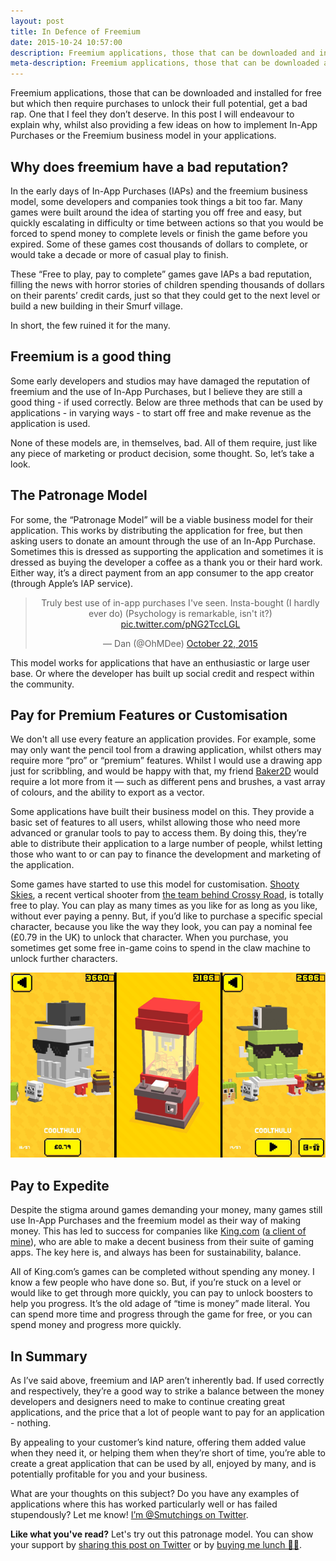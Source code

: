 ```yaml
---
layout: post
title: In Defence of Freemium
date: 2015-10-24 10:57:00
description: Freemium applications, those that can be downloaded and installed for free but which then require purchases to unlock their full potential, get a bad rap.
meta-description: Freemium applications, those that can be downloaded and installed for free but which then require purchases to unlock their full potential, get a bad rap.
---
```

Freemium applications, those that can be downloaded and installed for free but which then require purchases to unlock their full potential, get a bad rap. One that I feel they don’t deserve. In this post I will endeavour to explain why, whilst also providing a few ideas on how to implement In-App Purchases or the Freemium business model in your applications.

## Why does freemium have a bad reputation?

In the early days of In-App Purchases (IAPs) and the freemium business model, some developers and companies took things a bit too far. Many games were built around the idea of starting you off free and easy, but quickly escalating in difficulty or time between actions so that you would be forced to spend money to complete levels or finish the game before you expired. Some of these games cost thousands of dollars to complete, or would take a decade or more of casual play to finish.

These “Free to play, pay to complete” games gave IAPs a bad reputation, filling the news with horror stories of children spending thousands of dollars on their parents’ credit cards, just so that they could get to the next level or build a new building in their Smurf village. 

In short, the few ruined it for the many.

## Freemium is a good thing

Some early developers and studios may have damaged the reputation of freemium and the use of In-App Purchases, but I believe they are still a good thing - if used correctly. Below are three methods that can be used by applications - in varying ways - to start off free and make revenue as the application is used.

None of these models are, in themselves, bad. All of them require, just like any piece of marketing or product decision, some thought. So, let’s take a look.

## The Patronage Model

For some, the “Patronage Model” will be a viable business model for their application. This works by distributing the application for free, but then asking users to donate an amount through the use of an In-App Purchase. Sometimes this is dressed as supporting the application and sometimes it is dressed as buying the developer a coffee as a thank you or their hard work. Either way, it’s a direct payment from an app consumer to the app creator (through Apple’s IAP service).

<center><blockquote class="twitter-tweet" lang="en"><p lang="en" dir="ltd">Truly best use of in-app purchases I&#39;ve seen. Insta-bought (I hardly ever do)&#10;&#10;(Psychology is remarkable, isn&#39;t it?) <a href="https://t.co/pNG2TccLGL">pic.twitter.com/pNG2TccLGL</a></p>&mdash; Dan (@OhMDee) <a href="https://twitter.com/OhMDee/status/656996128764727296">October 22, 2015</a></blockquote> <script async src="//platform.twitter.com/widgets.js" charset="utf-8"></script></center>

This model works for applications that have an enthusiastic or large user base. Or where the developer has built up social credit and respect within the community.

## Pay for Premium Features or Customisation

We don't all use every feature an application provides. For example, some may only want the pencil tool from a drawing application, whilst others may require more “pro” or “premium” features. Whilst I would use a drawing app just for scribbling, and would be happy with that, my friend [Baker2D](https://www.facebook.com/baker2d) would require a lot more from it — such as different pens and brushes, a vast array of colours, and the ability to export as a vector.

Some applications have built their business model on this. They provide a basic set of features to all users, whilst allowing those who need more advanced or granular tools to pay to access them. By doing this, they’re able to distribute their application to a large number of people, whilst letting those who want to or can pay to finance the development and marketing of the application.

Some games have started to use this model for customisation. [Shooty Skies](http://shootyskies.com), a recent vertical shooter from [the team behind Crossy Road](http://mightygamesgroup.com), is totally free to play. You can play as many times as you like for as long as you like, without ever paying a penny. But, if you’d like to purchase a specific special character, because you like the way they look, you can pay a nominal fee (£0.79 in the UK) to unlock that character. When you purchase, you sometimes get some free in-game coins to spend in the claw machine to unlock further characters.

![In Shooty Skies, you can pay to unlock characters with money or use the freely earned in-game coins](/img/shootyskiesclawmachine.png)

## Pay to Expedite

Despite the stigma around games demanding your money, many games still use In-App Purchases and the freemium model as their way of making money. This has led to success for companies like [King.com](http://www.king.com) ([a client of mine](http://samhutchings.co/project/king-com/)), who are able to make a decent business from their suite of gaming apps. The key here is, and always has been for sustainability, balance.

All of King.com’s games can be completed without spending any money. I know a few people who have done so. But, if you’re stuck on a level or would like to get through more quickly, you can pay to unlock boosters to help you progress. It’s the old adage of “time is money” made literal. You can spend more time and progress through the game for free, or you can spend money and progress more quickly.

## In Summary

As I’ve said above, freemium and IAP aren’t inherently bad. If used correctly and respectively, they’re a good way to strike a balance between the money developers and designers need to make to continue creating great applications, and the price that a lot of people want to pay for an application - nothing. 

By appealing to your customer’s kind nature, offering them added value when they need it, or helping them when they’re short of time, you’re able to create a great application that can be used by all, enjoyed by many, and is potentially profitable for you and your business.

What are your thoughts on this subject? Do you have any examples of applications where this has worked particularly well or has failed stupendously? Let me know! [I’m @Smutchings on Twitter](http://www.twitter.com/Smutchings).

**Like what you've read?** Let's try out this patronage model. You can show your support by <a class="twitter_link" href="http://twitter.com/intent/tweet?text=In+Defence+of+Freemium+-+A+post+by+@Smutchings+on+the+virtues+of+the+freemium+business+model.%0A%0ARead+it+at%3A&url=http%3A//blog.samhutchings.co/in-defence-of-freemium%21" target="_blank">sharing this post on Twitter</a> or by [buying me lunch 🍔🍟](https://plasso.co/hi@samhutchings.co).